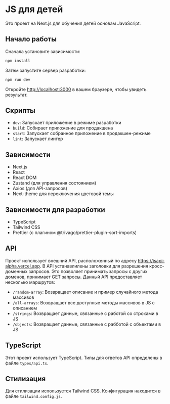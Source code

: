 # JS для детей

Это проект на Next.js для обучения детей основам JavaScript.

## Начало работы

Сначала установите зависимости:

```bash
npm install
```

Затем запустите сервер разработки:

```bash
npm run dev
```

Откройте [http://localhost:3000](http://localhost:3000) в вашем браузере, чтобы увидеть результат.

## Скрипты

- `dev`: Запускает приложение в режиме разработки
- `build`: Собирает приложение для продакшена
- `start`: Запускает собранное приложение в продакшен-режиме
- `lint`: Запускает линтер

## Зависимости

- Next.js
- React
- React DOM
- Zustand (для управления состоянием)
- Axios (для API-запросов)
- Next-theme для переключения цветовой темы

## Зависимости для разработки

- TypeScript
- Tailwind CSS
- Prettier (с плагином @trivago/prettier-plugin-sort-imports)

## API

Проект использует внешний API, расположенный по адресу https://jsapi-alpha.vercel.app. В API устанавлилены заголовки для разрешения кросс-доменных запросов. Это позволяет  принимать запросы с других доменов, принимает GET запросы. Данный API предоставляет несколько маршрутов:

- `/random-array`: Возвращает описание и пример случайного метода массивов
- `/all-arrays`: Возвращает все доступные методы массивов в JS c описанием
- `/strings`: Возвращает данные, связанные с работой со строками в JS
- `/objects`: Возвращает данные, связанные с рабботой с объектами в JS

## TypeScript

Этот проект использует TypeScript. Типы для ответов API определены в файле `types/api.ts`.

## Стилизация

Для стилизации используется Tailwind CSS. Конфигурация находится в файле `tailwind.config.js`.
